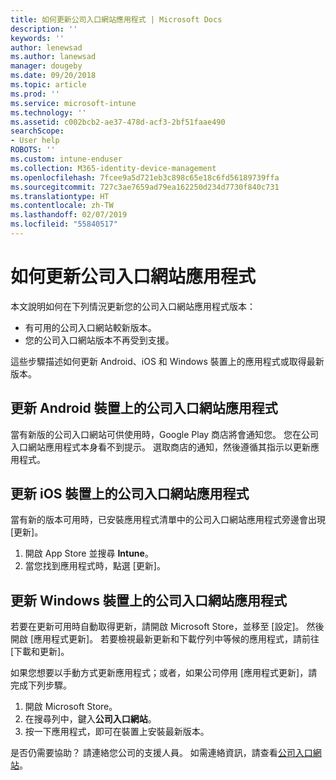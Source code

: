 ```yaml
---
title: 如何更新公司入口網站應用程式 | Microsoft Docs
description: ''
keywords: ''
author: lenewsad
ms.author: lanewsad
manager: dougeby
ms.date: 09/20/2018
ms.topic: article
ms.prod: ''
ms.service: microsoft-intune
ms.technology: ''
ms.assetid: c002bcb2-ae37-478d-acf3-2bf51faae490
searchScope:
- User help
ROBOTS: ''
ms.custom: intune-enduser
ms.collection: M365-identity-device-management
ms.openlocfilehash: 7fcee9a5d721eb3c898c65e18c6fd56189739ffa
ms.sourcegitcommit: 727c3ae7659ad79ea162250d234d7730f840c731
ms.translationtype: HT
ms.contentlocale: zh-TW
ms.lasthandoff: 02/07/2019
ms.locfileid: "55840517"
---
```

# <a name="how-to-update-the-company-portal-app"></a>如何更新公司入口網站應用程式

本文說明如何在下列情況更新您的公司入口網站應用程式版本：  
* 有可用的公司入口網站較新版本。
* 您的公司入口網站版本不再受到支援。

這些步驟描述如何更新 Android、iOS 和 Windows 裝置上的應用程式或取得最新版本。    

## <a name="update-the-company-portal-app-on-your-android-device"></a>更新 Android 裝置上的公司入口網站應用程式  

當有新版的公司入口網站可供使用時，Google Play 商店將會通知您。 您在公司入口網站應用程式本身看不到提示。 選取商店的通知，然後遵循其指示以更新應用程式。 

## <a name="update-the-company-portal-app-on-your-ios-device"></a>更新 iOS 裝置上的公司入口網站應用程式  

當有新的版本可用時，已安裝應用程式清單中的公司入口網站應用程式旁邊會出現 [更新]。  

1. 開啟 App Store 並搜尋 **Intune**。  
2. 當您找到應用程式時，點選 [更新]。  

## <a name="update-the-company-portal-app-on-your-windows-device"></a>更新 Windows 裝置上的公司入口網站應用程式
若要在更新可用時自動取得更新，請開啟 Microsoft Store，並移至 [設定]。 然後開啟 [應用程式更新]。 若要檢視最新更新和下載佇列中等候的應用程式，請前往 [下載和更新]。  

如果您想要以手動方式更新應用程式；或者，如果公司停用 [應用程式更新]，請完成下列步驟。  
1. 開啟 Microsoft Store。
2. 在搜尋列中，鍵入**公司入口網站**。
3. 按一下應用程式，即可在裝置上安裝最新版本。 


是否仍需要協助？ 請連絡您公司的支援人員。 如需連絡資訊，請查看[公司入口網站](https://go.microsoft.com/fwlink/?linkid=2010980)。
